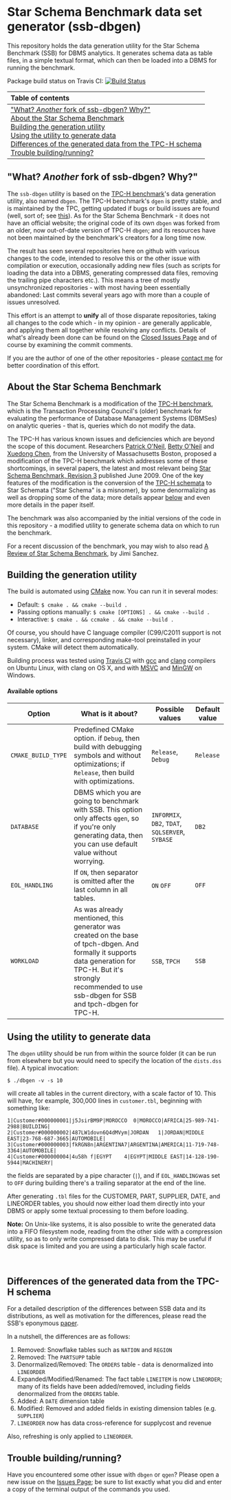  # Star Schema Benchmark data set generator (ssb-dbgen)  

This repository holds the data generation utility for the Star Schema Benchmark (SSB) for DBMS analytics. It generates schema data as table files, in a simple textual format, which can then be loaded into a DBMS for running the benchmark.

Package build status on Travis CI: [![Build Status](https://travis-ci.org/eyalroz/ssb-dbgen.png?branch=master)](https://travis-ci.org/eyalroz/ssb-dbgen)

| Table of contents|
|:----------------|
| ["What? _Another_ fork of ssb-dbgen? Why?"](#another-fork)<br>  [About the Star Schema Benchmark](#about-ssb)<br> [Building the generation utility](#building)<br> [Using the utility to generate data](#using)<br> [Differences of the generated data from the TPC-H schema](#difference-from-tpch)<br>[Trouble building/running?](#trouble)<br> |

## <a name="another-fork">"What? _Another_ fork of ssb-dbgen? Why?"</a>

The `ssb-dbgen` utility is based on the [TPC-H benchmark](http://tpc.org/tpch/)'s data generation utility, also named `dbgen`. The TPC-H benchmark's `dgen` is pretty stable, and is maintained by the TPC, getting updated if bugs or build issues are found (well, sort of; see [this](https://github.com/eyalroz/tpch-dbgen)). As for the Star Schema Benchmark - it does not have an official website; the original code of its own `dbgen` was forked from an older, now out-of-date version of TPC-H `dbgen`; and its resources have not been maintained by the benchmark's creators for a long time now.

The result has seen several repositories here on github with various changes to the code, intended to resolve this or the other issue with compilation or execution, occasionally adding new files (such as scripts for loading the data into a DBMS, generating compressed data files, removing the trailing pipe characters etc.). This means a tree of mostly unsynchronized repositories - with most having been essentially abandoned: Last commits several years ago with more than a couple of issues unresolved.

This effort is an attempt to **unify** all of those disparate repositories, taking all changes to the code which - in my opinion - are generally applicable, and applying them all together while resolving any conflicts. Details of what's already been done can be found on the [Closed Issues Page](https://github.com/eyalroz/ssb-dbgen/issues?q=is%3Aissue+is%3Aclosed) and of course by examining the commit comments.

If you are the author of one of the other repositories - please [contact me](mailto:eyalroz@technion.ac.il) for better coordination of this effort.

## <a name="about-ssb">About the Star Schema Benchmark</a>

The Star Schema Benchmark is a modification of the [TPC-H benchmark](http://tpc.org/tpch/), which is the Transaction Processing Council's (older) benchmark for evaluating the performance of Database Management Systems (DBMSes) on analytic queries - that is, queries which do not modify the data.

The TPC-H has various known issues and deficiencies which are beyond the scope of this document. Researchers [Patrick O'Neil](http://www.cs.umb.edu/~poneil/), [Betty O'Neil](http://www.cs.umb.edu/~eoneil/) and [Xuedong Chen](https://www.linkedin.com/in/xuedong-chen-18414ba/), from the University of Massachusetts Boston, proposed a modification of the TPC-H benchmark which addresses some of these shortcomings, in several papers, the latest and most relevant being [Star Schema Benchmark, Revision 3](http://www.cs.umb.edu/~poneil/StarSchemaB.PDF) published June 2009. One of the key features of the modification is the conversion of the [TPC-H schemata](http://kejser.org/wp-content/uploads/2014/06/image_thumb2.png) to Star Schemata ("Star Schema" is a misnomer), by some denormalizing as well as dropping some of the data; more details appear <a href="#difference-from-tpch">below</a> and even more details in the paper itself.

The benchmark was also accompanied by the initial versions of the code in this repository - a modified utility to generate schema data on which to run the benchmark.

For a recent discussion of the benchmark, you may wish to also read [A Review of Star Schema Benchmark](https://arxiv.org/pdf/1606.00295.pdf), by Jimi Sanchez.

## <a name="building">Building the generation utility</a>

The build is automated using [CMake](https://cmake.org/) now. You can run it in several modes:

* Default: `$ cmake . && cmake --build .`
* Passing options manually: `$ cmake [OPTIONS] . && cmake --build .`
* Interactive: `$ cmake . && ccmake . && cmake --build .`

Of course, you should have C language compiler (C99/C2011 support is not necessary), linker, and corresponding make-tool preinstalled in your system. CMake will detect them automatically.

Building process was tested using [Travis CI](https://travis-ci.org/) with [gcc](https://gcc.gnu.org/) and [clang](https://clang.llvm.org/) compilers on Ubuntu Linux, with clang on OS X, and with [MSVC](https://en.wikipedia.org/wiki/Microsoft_Visual_C%2B%2B) and [MinGW](http://www.mingw.org/) on Windows.

#### Available options

| Option | What is it about? | Possible values | Default value |
|----------|------------------------|----------------------|-------------------|
| `CMAKE_BUILD_TYPE` | Predefined CMake option. if `Debug`, then build with debugging symbols and without optimizations; if `Release`, then build with optimizations. | `Release`, `Debug` | `Release` |
| `DATABASE` | DBMS which you are going to benchmark with SSB. This option only affects `qgen`, so if you're only generating data, then you can use default value without worrying. | `INFORMIX`, `DB2`, `TDAT`, `SQLSERVER`, `SYBASE` | `DB2` |
| `EOL_HANDLING` | If `ON`, then separator is omitted after the last column in all tables.   | `ON`  `OFF` | `OFF` |
| `WORKLOAD` | As was already mentioned, this generator was created on the base of tpch-dbgen. And formally it supports data generation for TPC-H. But it's strongly recommended to use ssb-dbgen for SSB and tpch-dbgen for TPC-H. | `SSB`, `TPCH` | `SSB` |

<!--2. Set the value of the  variable to `DB2` - or, if you know what you're doing and you have a specific reason to do so, to one of the other databases in the commented list of possibilities.
3. Set `WORKLOAD` to `SSB` (theoretically, `TPCH` might also work and generate TPC-H data, but don't count on it)  -->

## <a name="using">Using the utility to generate data</a>

The `dbgen` utility should be run from within the source folder (it can be run from elsewhere but you would need to specify the location of the `dists.dss` file). A typical invocation:

    $ ./dbgen -v -s 10
    
will create all tables in the current directory, with a scale factor of 10. This will have, for example, 300,000 lines in `customer.tbl`, beginning with something like:
```
1|Customer#000000001|j5JsirBM9P|MOROCCO  0|MOROCCO|AFRICA|25-989-741-2988|BUILDING|
2|Customer#000000002|487LW1dovn6Q4dMVym|JORDAN   1|JORDAN|MIDDLE EAST|23-768-687-3665|AUTOMOBILE|
3|Customer#000000003|fkRGN8n|ARGENTINA7|ARGENTINA|AMERICA|11-719-748-3364|AUTOMOBILE|
4|Customer#000000004|4u58h f|EGYPT    4|EGYPT|MIDDLE EAST|14-128-190-5944|MACHINERY|
```
the fields are separated by a pipe character (`|`), and if `EOL_HANDLING`was set to `OFF` during building there's a trailing separator at the end of the line. 

After generating `.tbl` files for the CUSTOMER, PART, SUPPLIER, DATE, and LINEORDER tables, you should now either load them directly into your DBMS or apply some textual processing to them before loading.

**Note:** On Unix-like systems, it is also possible to write the generated data into a FIFO filesystem node, reading from the other side with a compression utility, so as to only write compressed data to disk. This may be useful if disk space is limited and you are using a particularly high scale factor.

<br>

## <a name="difference-from-tpch">Differences of the generated data from the TPC-H schema</a>


For a detailed description of the differences between SSB data and its distributions, as well as motivation for the differences, please read the SSB's eponymous [paper](http://www.cs.umb.edu/~poneil/StarSchemaB.PDF).

In a nutshell, the differences are as follows:

1. Removed: Snowflake tables such as `NATION` and `REGION`
2. Removed: The `PARTSUPP` table
3. Denormalized/Removed: The `ORDERS` table - data is denormalized into `LINEORDER`
4. Expanded/Modified/Renamed: The fact table `LINEITEM` is now `LINEORDER`; many of its fields have been added/removed, including fields denormalized from the `ORDERS` table.
5. Added: A `DATE` dimension table
6. Modified: Removed and added fields in existing dimension tables (e.g. `SUPPLIER`)
7. `LINEORDER` now has data cross-reference for supplycost and revenue 

Also, refreshing is only applied to `LINEORDER`.

## <a name="trouble">Trouble building/running?</a>
Have you encountered some other issue with `dbgen` or `qgen`? Please open a new issue on the [Issues Page](https://github.com/eyalroz/ssb-dbgen/issues); be sure to list exactly what you did and enter a copy of the terminal output of the commands you used.


